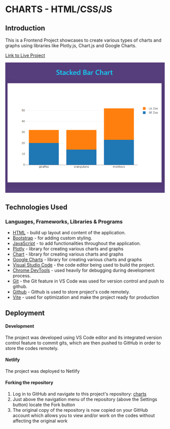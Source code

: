 # CHARTS - HTML/CSS/JS

## Introduction

This is a Frontend Project showcases to create various types of charts and graphs using libraries like Plotly.js, Chart.js and Google Charts.

[Link to Live Project](https://charts.netlify.app/)

![charts](/public/charts.png)

## Technologies Used

### Languages, Frameworks, Libraries & Programs

- [HTML](https://developer.mozilla.org/en-US/docs/Web/HTML) - build up layout and content of the application.
- [Bootstrap](https://getbootstrap.com/) - for adding custom styling.
- [JavaScript](https://developer.mozilla.org/en-US/docs/Web/JavaScript) - to add functionalities throughout the application.
- [Plotly](https://plotly.com/javascript/) - library for creating various charts and graphs
- [Chart](https://www.chartjs.org/docs/latest/) - library for creating various charts and graphs
- [Google Charts](https://developers.google.com/chart/interactive/docs) - library for creating various charts and graphs
- [Visual Studio Code](https://code.visualstudio.com/) - the code editor being used to build the project.
- [Chrome DevTools](https://developer.chrome.com/docs/devtools/) - used heavily for debugging during development process.
- [Git](https://git-scm.com/) - the Git feature in VS Code was used for version control and push to github.
- [Github](https://github.com/) - Github is used to store project's code remotely.
- [Vite](https://vitejs.dev/) - used for optimization and make the project ready for production

## Deployment

#### Development

The project was developed using VS Code editor and its integrated version control feature to commit gits, which are then pushed to GitHub in order to store the codes remotely.

#### Netlify

The project was deployed to Netlify

#### Forking the repository

1. Log in to GitHub and navigate to this project's repository: [charts](https://github.com/muneebali500/charts)
2. Just above the navigation menu of the repository (above the Settings button) locate the Fork button
3. The original copy of the repository is now copied on your GitHub account which allows you to view and/or work on the codes without affecting the original work

